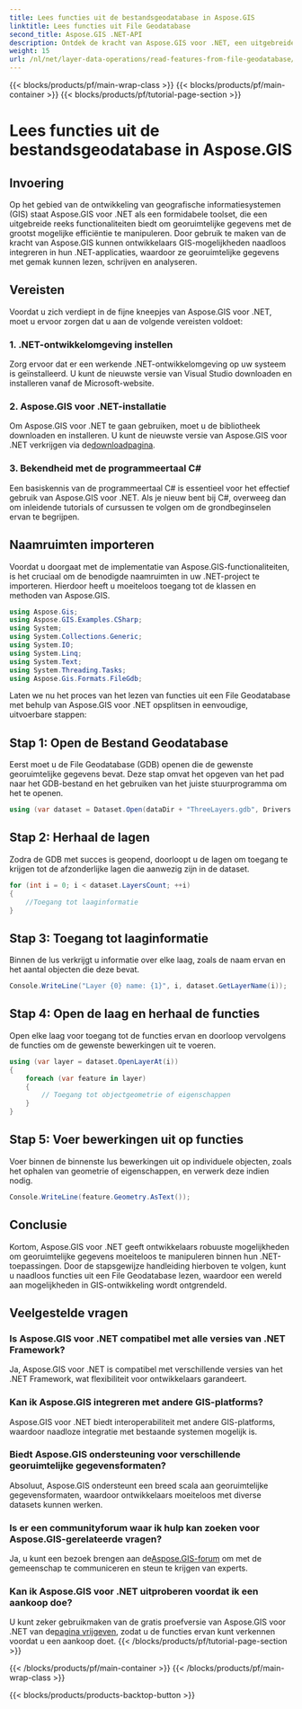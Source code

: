 ```yaml
---
title: Lees functies uit de bestandsgeodatabase in Aspose.GIS
linktitle: Lees functies uit File Geodatabase
second_title: Aspose.GIS .NET-API
description: Ontdek de kracht van Aspose.GIS voor .NET, een uitgebreide bibliotheek voor georuimtelijke gegevens in .NET-toepassingen. Moeiteloos georuimtelijke gegevens lezen, schrijven en analyseren.
weight: 15
url: /nl/net/layer-data-operations/read-features-from-file-geodatabase/
---
```


{{< blocks/products/pf/main-wrap-class >}}
{{< blocks/products/pf/main-container >}}
{{< blocks/products/pf/tutorial-page-section >}}

# Lees functies uit de bestandsgeodatabase in Aspose.GIS

## Invoering
Op het gebied van de ontwikkeling van geografische informatiesystemen (GIS) staat Aspose.GIS voor .NET als een formidabele toolset, die een uitgebreide reeks functionaliteiten biedt om georuimtelijke gegevens met de grootst mogelijke efficiëntie te manipuleren. Door gebruik te maken van de kracht van Aspose.GIS kunnen ontwikkelaars GIS-mogelijkheden naadloos integreren in hun .NET-applicaties, waardoor ze georuimtelijke gegevens met gemak kunnen lezen, schrijven en analyseren.
## Vereisten
Voordat u zich verdiept in de fijne kneepjes van Aspose.GIS voor .NET, moet u ervoor zorgen dat u aan de volgende vereisten voldoet:
### 1. .NET-ontwikkelomgeving instellen
Zorg ervoor dat er een werkende .NET-ontwikkelomgeving op uw systeem is geïnstalleerd. U kunt de nieuwste versie van Visual Studio downloaden en installeren vanaf de Microsoft-website.
### 2. Aspose.GIS voor .NET-installatie
 Om Aspose.GIS voor .NET te gaan gebruiken, moet u de bibliotheek downloaden en installeren. U kunt de nieuwste versie van Aspose.GIS voor .NET verkrijgen via de[downloadpagina](https://releases.aspose.com/gis/net/).
### 3. Bekendheid met de programmeertaal C#
Een basiskennis van de programmeertaal C# is essentieel voor het effectief gebruik van Aspose.GIS voor .NET. Als je nieuw bent bij C#, overweeg dan om inleidende tutorials of cursussen te volgen om de grondbeginselen ervan te begrijpen.

## Naamruimten importeren
Voordat u doorgaat met de implementatie van Aspose.GIS-functionaliteiten, is het cruciaal om de benodigde naamruimten in uw .NET-project te importeren. Hierdoor heeft u moeiteloos toegang tot de klassen en methoden van Aspose.GIS.

```csharp
using Aspose.Gis;
using Aspose.GIS.Examples.CSharp;
using System;
using System.Collections.Generic;
using System.IO;
using System.Linq;
using System.Text;
using System.Threading.Tasks;
using Aspose.Gis.Formats.FileGdb;
```

Laten we nu het proces van het lezen van functies uit een File Geodatabase met behulp van Aspose.GIS voor .NET opsplitsen in eenvoudige, uitvoerbare stappen:
## Stap 1: Open de Bestand Geodatabase
Eerst moet u de File Geodatabase (GDB) openen die de gewenste georuimtelijke gegevens bevat. Deze stap omvat het opgeven van het pad naar het GDB-bestand en het gebruiken van het juiste stuurprogramma om het te openen.
```csharp
using (var dataset = Dataset.Open(dataDir + "ThreeLayers.gdb", Drivers.FileGdb))
```
## Stap 2: Herhaal de lagen
Zodra de GDB met succes is geopend, doorloopt u de lagen om toegang te krijgen tot de afzonderlijke lagen die aanwezig zijn in de dataset.
```csharp
for (int i = 0; i < dataset.LayersCount; ++i)
{
    //Toegang tot laaginformatie
}
```
## Stap 3: Toegang tot laaginformatie
Binnen de lus verkrijgt u informatie over elke laag, zoals de naam ervan en het aantal objecten die deze bevat.
```csharp
Console.WriteLine("Layer {0} name: {1}", i, dataset.GetLayerName(i));
```
## Stap 4: Open de laag en herhaal de functies
Open elke laag voor toegang tot de functies ervan en doorloop vervolgens de functies om de gewenste bewerkingen uit te voeren.
```csharp
using (var layer = dataset.OpenLayerAt(i))
{
    foreach (var feature in layer)
    {
        // Toegang tot objectgeometrie of eigenschappen
    }
}
```
## Stap 5: Voer bewerkingen uit op functies
Voer binnen de binnenste lus bewerkingen uit op individuele objecten, zoals het ophalen van geometrie of eigenschappen, en verwerk deze indien nodig.
```csharp
Console.WriteLine(feature.Geometry.AsText());
```

## Conclusie
Kortom, Aspose.GIS voor .NET geeft ontwikkelaars robuuste mogelijkheden om georuimtelijke gegevens moeiteloos te manipuleren binnen hun .NET-toepassingen. Door de stapsgewijze handleiding hierboven te volgen, kunt u naadloos functies uit een File Geodatabase lezen, waardoor een wereld aan mogelijkheden in GIS-ontwikkeling wordt ontgrendeld.
## Veelgestelde vragen
### Is Aspose.GIS voor .NET compatibel met alle versies van .NET Framework?
Ja, Aspose.GIS voor .NET is compatibel met verschillende versies van het .NET Framework, wat flexibiliteit voor ontwikkelaars garandeert.
### Kan ik Aspose.GIS integreren met andere GIS-platforms?
Aspose.GIS voor .NET biedt interoperabiliteit met andere GIS-platforms, waardoor naadloze integratie met bestaande systemen mogelijk is.
### Biedt Aspose.GIS ondersteuning voor verschillende georuimtelijke gegevensformaten?
Absoluut, Aspose.GIS ondersteunt een breed scala aan georuimtelijke gegevensformaten, waardoor ontwikkelaars moeiteloos met diverse datasets kunnen werken.
### Is er een communityforum waar ik hulp kan zoeken voor Aspose.GIS-gerelateerde vragen?
 Ja, u kunt een bezoek brengen aan de[Aspose.GIS-forum](https://forum.aspose.com/c/gis/33) om met de gemeenschap te communiceren en steun te krijgen van experts.
### Kan ik Aspose.GIS voor .NET uitproberen voordat ik een aankoop doe?
 U kunt zeker gebruikmaken van de gratis proefversie van Aspose.GIS voor .NET van de[pagina vrijgeven](https://releases.aspose.com/), zodat u de functies ervan kunt verkennen voordat u een aankoop doet.
{{< /blocks/products/pf/tutorial-page-section >}}

{{< /blocks/products/pf/main-container >}}
{{< /blocks/products/pf/main-wrap-class >}}

{{< blocks/products/products-backtop-button >}}
